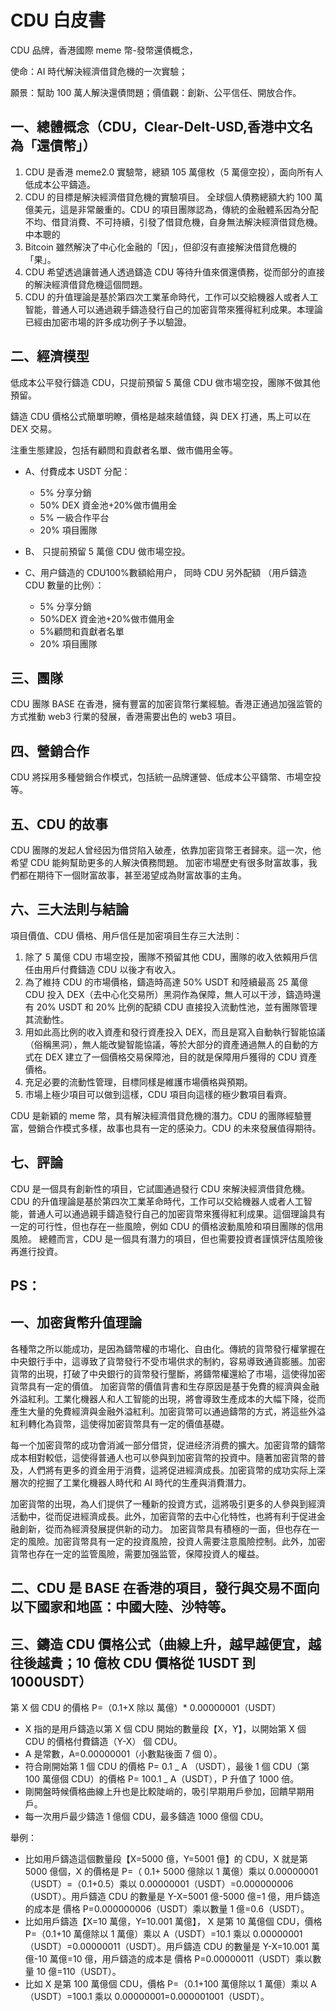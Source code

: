 # CDU 白皮書

CDU 品牌，香港國際 meme 幣-發幣還債概念，

使命：AI 時代解決經濟借貸危機的一次實驗；

願景：幫助 100 萬人解決還債問題；價值觀：創新、公平信任、開放合作。

## 一、總體概念（CDU，Clear-Delt-USD,香港中文名為「還債幣」）

1. CDU 是香港 meme2.0 實驗幣，總額 105 萬億枚（5 萬億空投），面向所有人低成本公平鑄造。
2. CDU 的目標是解決經濟借貸危機的實驗項目。
   全球個人債務總額大約 100 萬億美元，這是非常嚴重的。CDU 的項目團隊認為，傳統的金融體系因為分配不均、借貸消費、不可持續，引發了借貸危機，自身無法解決經濟借貸危機。中本聰的
3. Bitcoin 雖然解決了中心化金融的「因」，但卻沒有直接解決借貸危機的「果」。
4. CDU 希望透過讓普通人透過鑄造 CDU 等待升值來償還債務，從而部分的直接的解決經濟借貸危機這個問題。
5. CDU 的升值理論是基於第四次工業革命時代，工作可以交給機器人或者人工智能，普通人可以通過親手鑄造發行自己的加密貨幣來獲得紅利成果。本理論已經由加密市場的許多成功例子予以驗證。

## 二、經濟模型

低成本公平發行鑄造 CDU，只提前預留 5 萬億 CDU 做市場空投，團隊不做其他預留。

鑄造 CDU 價格公式簡單明瞭，價格是越來越值錢，與 DEX 打通，馬上可以在 DEX 交易。

注重生態建設，包括有顧問和貢獻者名單、做市備用金等。

- A、付費成本 USDT 分配：
  - 5% 分享分銷
  - 50% DEX 資金池+20%做市備用金
  - 5% 一級合作平台
  - 20% 項目團隊
- B、 只提前預留 5 萬億 CDU 做市場空投。

- C、用户鑄造的 CDU100%數額給用户， 同時 CDU 另外配額 （用戶鑄造 CDU 數量的比例）：
  - 5% 分享分銷
  - 50%DEX 資金池+20%做市備用金
  - 5%顧問和貢獻者名單
  - 20% 項目團隊

## 三、團隊

CDU 團隊 BASE 在香港，擁有豐富的加密貨幣行業經驗。香港正通過加强监管的方式推動 web3 行業的發展，香港需要出色的 web3 項目。

## 四、營銷合作

CDU 將採用多種營銷合作模式，包括統一品牌運營、低成本公平鑄幣、市場空投等。

## 五、CDU 的故事

CDU 團隊的发起人曾经因为借贷陷入破產，依靠加密貨幣王者歸來。這一次，他希望 CDU 能夠幫助更多的人解決債務問題。
加密市場歷史有很多財富故事，我們都在期待下一個財富故事，甚至渴望成為財富故事的主角。

## 六、三大法則与結論

項目價值、CDU 價格、用戶信任是加密項目生存三大法則：

1. 除了 5 萬億 CDU 市場空投，團隊不預留其他 CDU，團隊的收入依賴用戶信任由用戶付費鑄造 CDU 以後才有收入。
2. 為了維持 CDU 的市場價格，鑄造時高達 50% USDT 和陸續最高 25 萬億 CDU 投入 DEX（去中心化交易所）黑洞作為保障，無人可以干涉，鑄造時還有 20% USDT 和 20% 比例的配額 CDU 直接投入流動性池，並有團隊管理其流動性。
3. 用如此高比例的收入資產和發行資產投入 DEX，而且是寫入自動執行智能協議（俗稱黑洞），無人能改變智能協議，等於大部分的資產通過無人的自動的方式在 DEX 建立了一個價格交易保障池，目的就是保障用戶獲得的 CDU 資產價格。
4. 充足必要的流動性管理，目標同樣是維護市場價格與預期。
5. 市場上極少項目可以做到這樣，CDU 項目向這樣的極少數項目看齊。

CDU 是新穎的 meme 幣，具有解決經濟借貸危機的潛力。CDU 的團隊經驗豐富，營銷合作模式多樣，故事也具有一定的感染力。CDU 的未來發展值得期待。

## 七、評論

CDU 是一個具有創新性的項目，它試圖通過發行 CDU 來解決經濟借貸危機。CDU 的升值理論是基於第四次工業革命時代，工作可以交給機器人或者人工智能，普通人可以通過親手鑄造發行自己的加密貨幣來獲得紅利成果。這個理論具有一定的可行性，但也存在一些風險，例如 CDU 的價格波動風險和項目團隊的信用風險。
總體而言，CDU 是一個具有潛力的項目，但也需要投資者謹慎評估風險後再進行投資。

## PS：

## 一、加密貨幣升值理論

各種幣之所以能成功，是因為鑄幣權的市場化、自由化。傳統的貨幣發行權掌握在中央銀行手中，這導致了貨幣發行不受市場供求的制約，容易導致通貨膨脹。加密貨幣的出現，打破了中央銀行的貨幣發行壟斷，將鑄幣權還給了市場，這使得加密貨幣具有一定的價值。
加密貨幣的價值背書和生存原因是基于免費的經濟與金融外溢紅利。工業化機器人和人工智能的出現，將會導致生產成本的大幅下降，從而產生大量的免費經濟與金融外溢紅利。加密貨幣可以通過鑄幣的方式，將這些外溢紅利轉化為貨幣，這使得加密貨幣具有一定的價值基礎。

每一个加密貨幣的成功會消滅一部分借贷，促进经济消费的擴大。加密貨幣的鑄幣成本相對較低，這使得普通人也可以參與到加密貨幣的投資中。隨著加密貨幣的普及，人們將有更多的資金用于消費，這將促进經濟成長。加密貨幣的成功实际上深層次的挖掘了工業化機器人時代和 AI 時代的生產與消費潛力。

加密貨幣的出現，為人们提供了一種新的投資方式，這將吸引更多的人參與到經濟活動中，從而促进經濟成長。此外，加密貨幣的去中心化特性，也將有利于促进金融創新，從而為經濟發展提供新的动力。
加密貨幣具有積極的一面，但也存在一定的風險。加密貨幣具有一定的投資風險，投資人需要注意風險控制。此外，加密貨幣也存在一定的监管風險，需要加强监管，保障投資人的權益。

## 二、CDU 是 BASE 在香港的項目，發行與交易不面向以下國家和地區：中國大陸、沙特等。

## 三、鑄造 CDU 價格公式（曲線上升，越早越便宜，越往後越貴；10 億枚 CDU 價格從 1USDT 到 1000USDT）

第 X 個 CDU 的價格 P=（0.1+X 除以 萬億）\* 0.00000001（USDT）

- X 指的是用戶鑄造以第 X 個 CDU 開始的數量段【X，Y】，以開始第 X 個 CDU 的價格付費鑄造（Y-X） 個 CDU。
- A 是常數，A=0.00000001（小數點後面 7 個 0）。
- 符合剛開始第 1 個 CDU 的價格 P= 0.1 _ A （USDT），最後 1 個 CDU（第 100 萬億個 CDU）的價格 P= 100.1 _ A（USDT），P 升值了 1000 倍。
- 剛開盤時候價格曲線上升也是比較陡峭的，吸引早期用戶參加，回饋早期用戶。
- 每一次用戶最少鑄造 1 億個 CDU，最多鑄造 1000 億個 CDU。

舉例：

- 比如用戶鑄造這個數量段【X=5000 億，Y=5001 億】的 CDU，X 就是第 5000 億個，X 的價格是 P=（ 0.1+ 5000 億除以 1 萬億）乘以 0.00000001（USDT）=（0.1+0.5）乘以 0.00000001（USDT）=0.000000006（USDT）。用戶鑄造 CDU 的數量是 Y-X=5001 億-5000 億=1 億，用戶鑄造的成本是 價格 P=0.000000006（USDT）乘以數量 1 億=0.6（USDT）。
- 比如用戶鑄造【X=10 萬億，Y=10.001 萬億】， X 是第 10 萬億個 CDU，價格 P=（0.1+10 萬億除以 1 萬億）乘以 A（USDT）=10.1 乘以 0.00000001（USDT）=0.00000011（USDT）。用戶鑄造 CDU 的數量是 Y-X=10.001 萬億-10 萬億=10 億，用戶鑄造的成本是 價格 P=0.00000011（USDT）乘以數量 10 億=110（USDT）。
- 比如 X 是第 100 萬億個 CDU，價格 P=（0.1+100 萬億除以 1 萬億）乘以 A（USDT）=100.1 乘以 0.00000001=0.000001001（USDT）。
